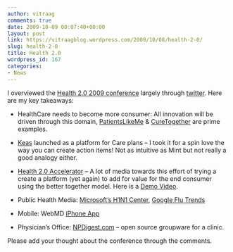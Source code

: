 ```yaml
---
author: vitraag
comments: true
date: 2009-10-09 00:07:40+00:00
layout: post
link: https://vitraagblog.wordpress.com/2009/10/08/health-2-0/
slug: health-2-0
title: Health 2.0
wordpress_id: 167
categories:
- News
---
```


I overviewed the [Health 2.0 2009 conference](http://www.health2con.com/) largely through [twitter](http://search.twitter.com/search?q=%23health2con). Here are my key takeaways:

 

  
  * HealthCare needs to become more consumer: All innovation will be driven through this domain, [PatientsLikeMe](http://www.patientslikeme.com/) & [CureTogether](http://www.curetogether.com/) are prime examples. 
   
  * [Keas](http://www.keas.com) launched as a platform for Care plans – I took it for a spin love the way you can create action items! Not as intuitive as Mint but not really a good analogy either. 
   
  * [Health 2.0 Accelerator](http://www.health2con.com/) – A lot of media towards this effort of trying a create a platform (yet again) to add for value for the end consumer using the better together model. Here is a [Demo Video](http://vimeo.com/6970242).
   
  * Public Health Media: [Microsoft’s H1N1 Center](http://apps.healthvault.com/app5), [Google Flu Trends](http://www.google.org/flutrends/)
   
  * Mobile: WebMD [iPhone App](http://www.webmd.com/mobile)
   
  * Physician’s Office: [NPDigest.com](http://www.npdigest.com) – open source groupware for a clinic. 
 

Please add your thought about the conference through the comments.
